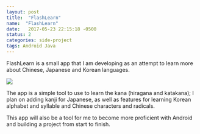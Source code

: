 ```yaml
---
layout: post
title:  "FlashLearn"
name:  "FlashLearn"
date:   2017-05-23 22:15:18 -0500
status: 2
categories: side-project 
tags: Android Java
---
```


FlashLearn is a small app that I am developing as an attempt to learn more about Chinese, Japanese and Korean languages.

<img src="{{site.baseurl}}/images/projects/FlashLearn.jpg"/>

The app is a simple tool to use to learn the kana (hiragana and katakana); I plan on adding kanji for Japanese, as well as features for learning Korean alphabet and syllable and Chinese characters and radicals.

This app will also be a tool for me to become more proficient with Android and building a project from start to finish.

